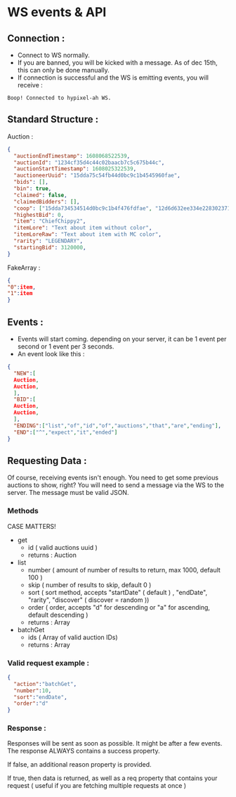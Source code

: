# WS events & API

## Connection :

- Connect to WS normally.
- If you are banned, you will be kicked with a message. As of dec 15th, this can only be done manually.
- If connection is successful and the WS is emitting events, you will receive : 
```
Boop! Connected to hypixel-ah WS.
```
## Standard Structure : 
Auction : 
```json
{
  "auctionEndTimestamp": 1608068522539,
  "auctionId": "1234cf35d4c44c02baacb7c5c675b44c",
  "auctionStartTimestamp": 1608025322539,
  "auctioneerUuid": "15dda75c54fb44d0bc9c1b4545960fae",
  "bids": [],
  "bin": true,
  "claimed": false,
  "claimedBidders": [],
  "coop": ["15dda734534514d0bc9c1b4f476fdfae", "12d6d632ee334e228302371aaca12f07"],
  "highestBid": 0,
  "item": "ChiefChippy2",
  "itemLore": "Text about item without color",
  "itemLoreRaw": "Text about item with MC color",
  "rarity": "LEGENDARY",
  "startingBid": 3120000,
}
```
FakeArray : 
```json
{
"0":item,
"1":item
}
```
## Events : 

- Events will start coming. depending on your server, it can be 1 event per second or 1 event per 3 seconds.
- An event look like this : 
```json
{
  "NEW":[
  Auction,
  Auction,
  ],
  "BID":[
  Auction,
  Auction,
  ],
  "ENDING":["list","of","id","of","auctions","that","are","ending"],
  "END":["^","expect","it","ended"]
}
```

## Requesting Data :

Of course, receiving events isn't enough. You need to get some previous auctions to show, right? 
You will need to send a message via the WS to the server. The message must be valid JSON.

### Methods
CASE MATTERS!
- get
  + id ( valid auctions uuid )
  + returns : Auction
- list
  + number ( amount of number of results to return, max 1000, default 100 )
  + skip ( number of results to skip, default 0 )
  + sort ( sort method, accepts "startDate" ( default ) , "endDate", "rarity", "discover" ( discover = random ))
  + order ( order, accepts "d" for descending or "a" for ascending, default descending )
  + returns : Array<Auction>
- batchGet
  + ids ( Array of valid auction IDs)
  + returns : Array<Auction>
### Valid request example : 
```json
{
  "action":"batchGet",
  "number":10,
  "sort":"endDate",
  "order":"d"
}
```
### Response : 

Responses will be sent as soon as possible. It might be after a few events.
The response ALWAYS contains a success property. 

If false, an additional reason property is provided.

If true, then data is returned, as well as a req property that contains your request ( useful if you are fetching multiple requests at once ) 
